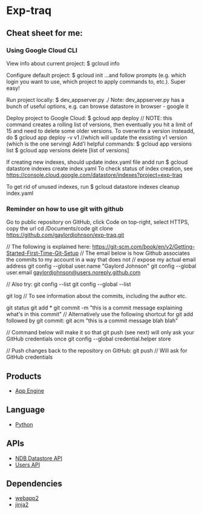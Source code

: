 # Exp-traq

## Cheat sheet for me:

### Using Google Cloud CLI

View info about current project:
$ gcloud info

Configure default project:
$ gcloud init 
...and follow prompts (e.g. which login you want to use, which project to apply commands to, etc.). Super easy!

Run project locally:
$ dev_appserver.py ./
Note: dev_appserver.py has a bunch of useful options, e.g. can browse datastore in browser - google it

Deploy project to Google Cloud:
$ gcloud app deploy // NOTE: this command creates a rolling list of versions, then eventually you hit a limit of 15 and need to delete some older versions. To overwrite a version insteadd, do
$ gcloud app deploy -v v1 //which will update the exsisting v1 version (which is the one serving)
Add'l helpful commands:
$ gcloud app versions list
$ gcloud app versions delete [list of versions]

If creating new indexes, should update index.yaml file andd run
$ gcloud datastore indexes create index.yaml
To check status of index creation, see https://console.cloud.google.com/datastore/indexes?project=exp-traq

To get rid of unused indexes, run
$ gcloud datastore indexes cleanup index.yaml

### Reminder on how to use git with github

Go to public repository on GitHub, click Code on top-right, select HTTPS, copy the url
cd /Documents/code
git clone https://github.com/gaylordjohnson/exp-traq.git

// The following is explained here: https://git-scm.com/book/en/v2/Getting-Started-First-Time-Git-Setup
// The email below is how Github associates the commits to my account in a way that does not 
// expose my actual email address
git config --global user.name "Gaylord Johnson" 
git config --global user.email gaylordjohnson@users.noreply.github.com

// Also try:
git config --list
git config --global --list

git log // To see information about the commits, including the author etc.

git status
<make some changes in the code>
git add *
git commit -m "this is a commit message explaining what's in this commit"
// Alternatively use the following shortcut for git add followed by git commit:
git acm "this is a commit message blah blah"

// Command below will make it so that git push (see next) will only ask your GitHub credentials once
git config --global credential.helper store

// Push changes back to the repository on GitHub:
git push // Will ask for GitHub credentials

## Products
- [App Engine][1]

## Language
- [Python][2]

## APIs
- [NDB Datastore API][3]
- [Users API][4]

## Dependencies
- [webapp2][5]
- [jinja2][6]

[1]: https://developers.google.com/appengine
[2]: https://python.org
[3]: https://developers.google.com/appengine/docs/python/ndb/
[4]: https://developers.google.com/appengine/docs/python/users/
[5]: http://webapp-improved.appspot.com/
[6]: http://jinja.pocoo.org/docs/
